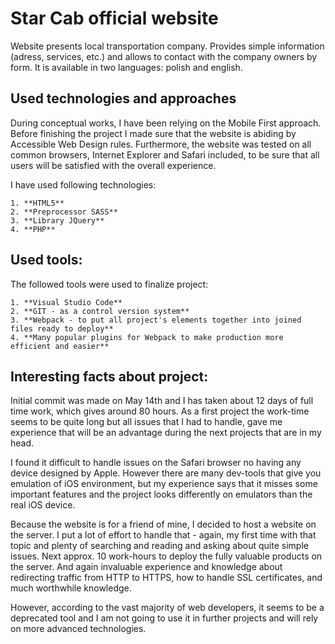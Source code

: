 # Star Cab official website

Website presents local transportation company. Provides simple information (adress, services, etc.) and allows to contact with the company owners by form. It is available in two languages: polish and english.

## Used technologies and approaches

During conceptual works, I have been relying on the Mobile First approach. Before finishing the project I made sure that the website
is abiding by Accessible Web Design rules. Furthermore, the website was tested on all common browsers, Internet Explorer and Safari included, to be sure that all users will be satisfied with the overall experience.

I have used following technologies:


    1. **HTML5**
    2. **Preprocessor SASS**
    3. **Library JQuery**
    4. **PHP**


## Used tools:

The followed tools were used to finalize project:


    1. **Visual Studio Code**
    2. **GIT - as a control version system**
    3. **Webpack - to put all project's elements together into joined files ready to deploy**
    4. **Many popular plugins for Webpack to make production more efficient and easier**

## Interesting facts about project:
Initial commit was made on May 14th and I has taken about 12 days of full time work, which gives around 80 hours.
As a first project the work-time seems to be quite long but all issues that I had to handle, gave me experience that will be an advantage during the next projects that are in my head.

I found it difficult to handle issues on the Safari browser no having any device designed by Apple. However there are many dev-tools that give you emulation of iOS environment, but my experience says that it misses some important features and the project looks differently on emulators than the real iOS device.

Because the website is for a friend of mine, I decided to host a website on the server. I put a lot of effort to handle that - again, my first time with that topic and plenty of searching and reading and asking about quite simple issues. Next approx. 10 work-hours to deploy the fully valuable products on the server. And again invaluable experience and knowledge about redirecting traffic from HTTP to HTTPS, how to handle SSL certificates, and much worthwhile knowledge.

However, according to the vast majority of web developers, it seems to be a deprecated tool and I am not going to use it in further projects and will rely on more advanced technologies.